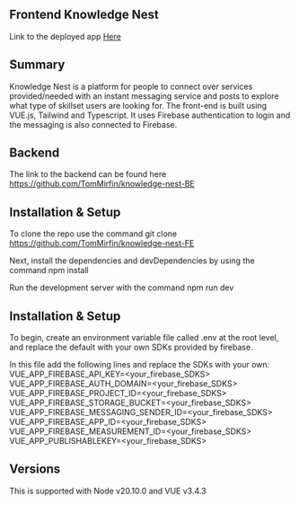 ## Frontend Knowledge Nest

Link to the deployed app [Here](https://knowledge-nest.vercel.app/)

## Summary

Knowledge Nest is a platform for people to connect over services provided/needed with an instant messaging service and posts to explore what type of skillset users are looking for. The front-end is built using VUE.js, Tailwind and Typescript. It uses Firebase authentication to login and the messaging is also connected to Firebase.

## Backend

The link to the backend can be found here https://github.com/TomMirfin/knowledge-nest-BE

## Installation & Setup

To clone the repo use the command git clone https://github.com/TomMirfin/knowledge-nest-FE

Next, install the dependencies and devDependencies by using the command npm install

Run the development server with the command npm run dev

## Installation & Setup

To begin, create an environment variable file called .env at the root level, and replace the default with your own SDKs provided by firebase.

In this file add the following lines and replace the SDKs with your own:
VUE_APP_FIREBASE_API_KEY=<your_firebase_SDKS>
<br>VUE_APP_FIREBASE_AUTH_DOMAIN=<your_firebase_SDKS>
<br>VUE_APP_FIREBASE_PROJECT_ID=<your_firebase_SDKS>
<br>VUE_APP_FIREBASE_STORAGE_BUCKET=<your_firebase_SDKS>
<br>VUE_APP_FIREBASE_MESSAGING_SENDER_ID=<your_firebase_SDKS>
<br>VUE_APP_FIREBASE_APP_ID=<your_firebase_SDKS>
<br>VUE_APP_FIREBASE_MEASUREMENT_ID=<your_firebase_SDKS>
<br>VUE_APP_PUBLISHABLEKEY=<your_firebase_SDKS>

## Versions

This is supported with Node v20.10.0 and VUE v3.4.3
